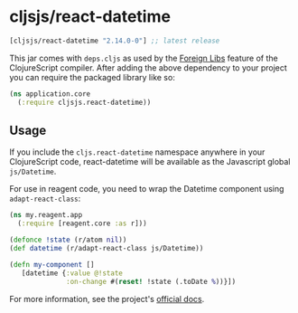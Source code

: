 # cljsjs/react-datetime

[](dependency)
```clojure
[cljsjs/react-datetime "2.14.0-0"] ;; latest release
```
[](/dependency)

This jar comes with `deps.cljs` as used by the [Foreign Libs][flibs] feature
of the ClojureScript compiler. After adding the above dependency to your project
you can require the packaged library like so:

```clojure
(ns application.core
  (:require cljsjs.react-datetime))
```

[flibs]: https://clojurescript.org/reference/packaging-foreign-deps

## Usage

If you include the `cljs.react-datetime` namespace anywhere in your
ClojureScript code, react-datetime will be available as the Javascript
global `js/Datetime`.

For use in reagent code, you need to wrap the Datetime component using
`adapt-react-class`:

```clojure
(ns my.reagent.app
  (:require [reagent.core :as r]))

(defonce !state (r/atom nil))
(def datetime (r/adapt-react-class js/Datetime))

(defn my-component []
   [datetime {:value @!state
              :on-change #(reset! !state (.toDate %))}])
```

For more information, see the project's [official docs](https://github.com/YouCanBookMe/react-datetime).

